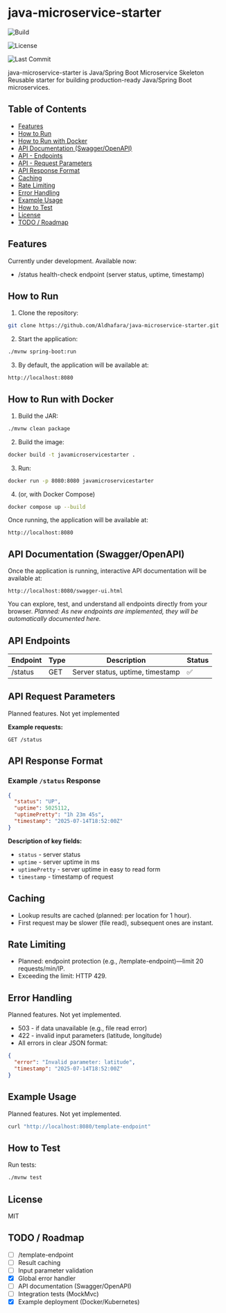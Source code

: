 # java-microservice-starter

![Build](https://github.com/Aldhafara/java-microservice-starter/actions/workflows/ci.yml/badge.svg)

![License](https://img.shields.io/github/license/Aldhafara/java-microservice-starter)

![Last Commit](https://img.shields.io/github/last-commit/Aldhafara/java-microservice-starter)

java-microservice-starter is Java/Spring Boot Microservice Skeleton
Reusable starter for building production-ready Java/Spring Boot microservices.

## Table of Contents

- [Features](#features)
- [How to Run](#how-to-run)
- [How to Run with Docker](#how-to-run-with-docker)
- [API Documentation (Swagger/OpenAPI)](#api-documentation-swaggeropenapi)
- [API - Endpoints](#api-endpoints)
- [API - Request Parameters](#api-request-parameters)
- [API Response Format](#api-response-format)
- [Caching](#caching)
- [Rate Limiting](#rate-limiting)
- [Error Handling](#error-handling)
- [Example Usage](#example-usage)
- [How to Test](#how-to-test)
- [License](#license)
- [TODO / Roadmap](#todo--roadmap)

## Features

Currently under development. Available now:

- /status health-check endpoint (server status, uptime, timestamp)

## How to Run

1. Clone the repository:

```bash
git clone https://github.com/Aldhafara/java-microservice-starter.git
```

2. Start the application:

```bash
./mvnw spring-boot:run
```

3. By default, the application will be available at:

```
http://localhost:8080
```

## How to Run with Docker

1. Build the JAR:

```bash
./mvnw clean package
```

2. Build the image:

```bash
docker build -t javamicroservicestarter .
```

3. Run:

```bash
docker run -p 8080:8080 javamicroservicestarter
```

4. (or, with Docker Compose)

```bash
docker compose up --build
```

Once running, the application will be available at:

```
http://localhost:8080
```

## API Documentation (Swagger/OpenAPI)

Once the application is running, interactive API documentation will be available at:

```
http://localhost:8080/swagger-ui.html
```

You can explore, test, and understand all endpoints directly from your browser.
_Planned: As new endpoints are implemented, they will be automatically documented here._

## API Endpoints

| Endpoint  | Type | Description                                 | Status |
|-----------|------|---------------------------------------------|--------|
| /status   | GET  | Server status, uptime, timestamp            | ✅      |

## API Request Parameters

Planned features. Not yet implemented

**Example requests:**

```
GET /status
```

## API Response Format

### Example `/status` Response

```json
{
  "status": "UP",
  "uptime": 5025112,
  "uptimePretty": "1h 23m 45s",
  "timestamp": "2025-07-14T18:52:00Z"
}
```

**Description of key fields:**

- `status` - server status
- `uptime` - server uptime in ms
- `uptimePretty` - server uptime in easy to read form
- `timestamp` - timestamp of request

## Caching

- Lookup results are cached (planned: per location for 1 hour).
- First request may be slower (file read), subsequent ones are instant.

## Rate Limiting

- Planned: endpoint protection (e.g., /template-endpoint)—limit 20 requests/min/IP.
- Exceeding the limit: HTTP 429.

## Error Handling

Planned features. Not yet implemented.

- 503 - if data unavailable (e.g., file read error)
- 422 - invalid input parameters (latitude, longitude)
- All errors in clear JSON format:

```json
{
  "error": "Invalid parameter: latitude",
  "timestamp": "2025-07-14T18:52:00Z"
}
```

## Example Usage

Planned features. Not yet implemented.

```bash
curl "http://localhost:8080/template-endpoint"
```

## How to Test

Run tests:

```bash
./mvnw test
```

## License

MIT

## TODO / Roadmap

- [ ] /template-endpoint
- [ ] Result caching
- [ ] Input parameter validation
- [X] Global error handler
- [ ] API documentation (Swagger/OpenAPI)
- [ ] Integration tests (MockMvc)
- [X] Example deployment (Docker/Kubernetes)